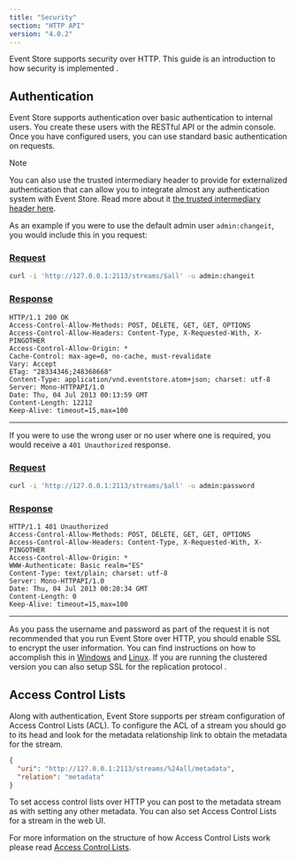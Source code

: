```yaml
---
title: "Security"
section: "HTTP API"
version: "4.0.2"
---
```


Event Store supports security over HTTP. This guide is an introduction to how security is implemented <!-- TODO: Where can you read more? -->.

## Authentication

Event Store supports authentication over basic authentication to internal users. You create these users with the RESTful API or the admin console. Once you have configured users, you can use standard basic authentication on requests.

> [!NOTE]
>
You can also use the trusted intermediary header to provide for externalized authentication that can allow you to integrate almost any authentication system with Event Store. Read more about it [the trusted intermediary header here]({{site.baseurl}}/http-api/optional-http-headers/trusted-intermediary).


As an example if you were to use the default admin user `admin:changeit`, you would include this in you request:

### [Request](#tab/tabid-1)

```bash
curl -i 'http://127.0.0.1:2113/streams/$all' -u admin:changeit
```

### [Response](#tab/tabid-2)

```http
HTTP/1.1 200 OK
Access-Control-Allow-Methods: POST, DELETE, GET, GET, OPTIONS
Access-Control-Allow-Headers: Content-Type, X-Requested-With, X-PINGOTHER
Access-Control-Allow-Origin: *
Cache-Control: max-age=0, no-cache, must-revalidate
Vary: Accept
ETag: "28334346;248368668"
Content-Type: application/vnd.eventstore.atom+json; charset: utf-8
Server: Mono-HTTPAPI/1.0
Date: Thu, 04 Jul 2013 00:13:59 GMT
Content-Length: 12212
Keep-Alive: timeout=15,max=100
```

***


If you were to use the wrong user or no user where one is required, you would receive a `401 Unauthorized` response.

### [Request](#tab/tabid-1)

```bash
curl -i 'http://127.0.0.1:2113/streams/$all' -u admin:password
```

### [Response](#tab/tabid-2)

```http
HTTP/1.1 401 Unauthorized
Access-Control-Allow-Methods: POST, DELETE, GET, GET, OPTIONS
Access-Control-Allow-Headers: Content-Type, X-Requested-With, X-PINGOTHER
Access-Control-Allow-Origin: *
WWW-Authenticate: Basic realm="ES"
Content-Type: text/plain; charset: utf-8
Server: Mono-HTTPAPI/1.0
Date: Thu, 04 Jul 2013 00:20:34 GMT
Content-Length: 0
Keep-Alive: timeout=15,max=100
```

***


As you pass the username and password as part of the request it is not recommended that you run Event Store over HTTP, you should enable SSL to encrypt the user information. You can find instructions on how to accomplish this in [Windows]({{site.baseurl}}/http-api/setting-up-ssl-in-windows) and [Linux]({{site.baseurl}}/http-api/setting-up-ssl-in-linux). If you are running the clustered version you can also setup SSL for the replication protocol <!-- TODO: Does this need further explanation? -->.

## Access Control Lists

Along with authentication, Event Store supports per stream configuration of Access Control Lists (ACL). To configure the ACL of a stream you should go to its head and look for the metadata relationship link to obtain the metadata for the stream.

```json
{
  "uri": "http://127.0.0.1:2113/streams/%24all/metadata",
  "relation": "metadata"
}
```

To set access control lists over HTTP you can post to the metadata stream as with setting any other metadata. You can also set Access Control Lists for a stream in the web UI.

For more information on the structure of how Access Control Lists work please read [Access Control Lists]({{site.baseurl}}/server/access-control-lists).
